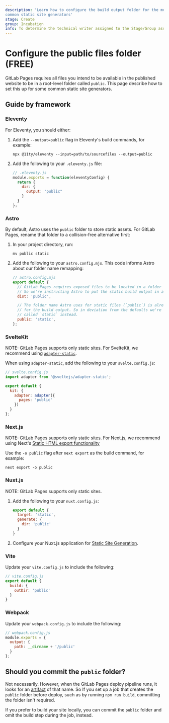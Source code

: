 ```yaml
---
description: 'Learn how to configure the build output folder for the most
common static site generators'
stage: Create
group: Incubation
info: To determine the technical writer assigned to the Stage/Group associated with this page, see https://about.gitlab.com/handbook/product/ux/technical-writing/#assignments
---
```


# Configure the public files folder **(FREE)**

GitLab Pages requires all files you intend to be available in the published website to
be in a root-level folder called `public`. This page describe how
to set this up for some common static site generators.

## Guide by framework

### Eleventy

For Eleventy, you should either:

1. Add the `--output=public` flag in Eleventy's build commands, for example:

   `npx @11ty/eleventy --input=path/to/sourcefiles --output=public`

1. Add the following to your `.eleventy.js` file:

   ```javascript
   // .eleventy.js
   module.exports = function(eleventyConfig) {
     return {
       dir: {
         output: "public"
       }
     }
   };
   ```

### Astro

By default, Astro uses the `public` folder to store static assets. For GitLab Pages,
rename that folder to a collision-free alternative first:

1. In your project directory, run:

   ```shell
   mv public static
   ```

1. Add the following to your `astro.config.mjs`. This code informs Astro about
   our folder name remapping:

   ```javascript
   // astro.config.mjs
   export default {
     // GitLab Pages requires exposed files to be located in a folder called "public".
     // So we're instructing Astro to put the static build output in a folder of that name.
     dist: 'public',

     // The folder name Astro uses for static files (`public`) is already reserved
     // for the build output. So in deviation from the defaults we're using a folder
     // called `static` instead.
     public: 'static',
   };
   ```

### SvelteKit

NOTE:
GitLab Pages supports only static sites. For SvelteKit,
we recommend using [`adapter-static`](https://kit.svelte.dev/docs/adapters#supported-environments-static-sites).

When using `adapter-static`, add the following to your `svelte.config.js`:

```javascript
// svelte.config.js
import adapter from '@sveltejs/adapter-static';

export default {
  kit: {
    adapter: adapter({
      pages: 'public'
    })
  }
};
```

### Next.js

NOTE:
GitLab Pages supports only static sites. For Next.js, we
recommend using Next's [Static HTML export functionality](https://nextjs.org/docs/advanced-features/static-html-export)

Use the `-o public` flag after `next export` as the build command, for
example:

```shell
next export -o public
```

### Nuxt.js

NOTE:
GitLab Pages supports only static sites.

1. Add the following to your `nuxt.config.js`:

   ```javascript
   export default {
     target: 'static',
     generate: {
       dir: 'public'
     }
   }
   ```

1. Configure your Nuxt.js application for
   [Static Site Generation](https://nuxtjs.org/docs/features/deployment-targets#static-hosting).

### Vite

Update your `vite.config.js` to include the following:

```javascript
// vite.config.js
export default {
  build: {
    outDir: 'public'
  }
}
```

### Webpack

Update your `webpack.config.js` to include the following:

```javascript
// webpack.config.js
module.exports = {
  output: {
    path: __dirname + '/public'
  }
};
```

## Should you commit the `public` folder?

Not necessarily. However, when the GitLab Pages deploy pipeline runs, it looks
for an [artifact](../../../ci/pipelines/job_artifacts.md) of that name. So
If you set up a job that creates the `public` folder before deploy, such as by
running `npm run build`, committing the folder isn't required.

If you prefer to build your site locally, you can commit the `public` folder and
omit the build step during the job, instead.
